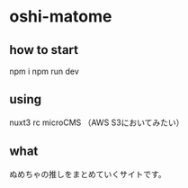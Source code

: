 # oshi-matome

## how to start
npm i
npm run dev

## using
nuxt3 rc
microCMS
（AWS S3においてみたい）

## what
ぬめちゃの推しをまとめていくサイトです。